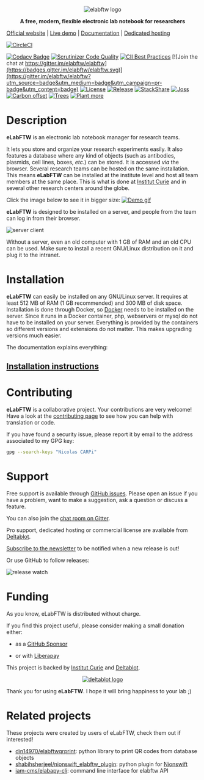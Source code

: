 <p align='center'>
  <img src='https://i.imgur.com/hq6SAZf.png' alt='elabftw logo' />
</p>

<p align='center'>
  <strong>A free, modern, flexible electronic lab notebook for researchers</strong>
</p>

[Official website](https://www.elabftw.net) | [Live demo](https://demo.elabftw.net) | [Documentation](https://doc.elabftw.net) | [Dedicated hosting](https://www.deltablot.com/elabftw)

[![CircleCI](https://circleci.com/gh/elabftw/elabftw/tree/master.svg?style=svg)](https://circleci.com/gh/elabftw/elabftw/tree/master)

[![Codacy Badge](https://api.codacy.com/project/badge/Grade/9942fbe6c6f14f488be69e51e93a1c10)](https://www.codacy.com/app/elabftw/elabftw)
[![Scrutinizer Code Quality](https://scrutinizer-ci.com/g/elabftw/elabftw/badges/quality-score.png?b=master)](https://scrutinizer-ci.com/g/elabftw/elabftw/?branch=master)
[![CII Best Practices](https://bestpractices.coreinfrastructure.org/projects/2766/badge)](https://bestpractices.coreinfrastructure.org/projects/2766)
[![Join the chat at https://gitter.im/elabftw/elabftw](https://badges.gitter.im/elabftw/elabftw.svg)](https://gitter.im/elabftw/elabftw?utm_source=badge&utm_medium=badge&utm_campaign=pr-badge&utm_content=badge)
[![License](https://img.shields.io/badge/license-AGPL-blue.svg)](https://www.gnu.org/licenses/agpl-3.0.en.html)
[![Release](https://img.shields.io/github/release/elabftw/elabftw.svg)](https://github.com/elabftw/elabftw/releases/latest)
[![StackShare](https://img.shields.io/badge/tech-stack-0690fa.svg?style=flat)](https://stackshare.io/elabftw/elabftw)
[![Joss](http://joss.theoj.org/papers/10.21105/joss.00146/status.svg)](http://joss.theoj.org/papers/10.21105/joss.00146)<br>
[![Carbon offset](https://img.shields.io/ecologi/carbon/deltablot)](https://ecologi.com/deltablot)
[![Trees](https://img.shields.io/ecologi/trees/deltablot)](https://ecologi.com/deltablot)
[![Plant more](https://img.shields.io/badge/trees-plant%20more%20trees-brightgreen)](https://ecologi.com/?r=5f668f69232cc100192fbd04)

# Description

**eLabFTW** is an electronic lab notebook manager for research teams.

It lets you store and organize your research experiments easily. It also features a database where any kind of objects (such as antibodies, plasmids, cell lines, boxes, _etc_.) can be stored.
It is accessed _via_ the browser. Several research teams can be hosted on the same installation. This means **eLabFTW** can be installed at the institute level and host all team members at the same place. This is what is done at [Institut Curie](http://www.curie.fr) and in several other research centers around the globe.

Click the image below to see it in bigger size:
[![Demo gif](https://i.imgur.com/pH6Qvwf.gif)](https://gfycat.com/WillingIncompleteAstarte)

**eLabFTW** is designed to be installed on a server, and people from the team can log in from their browser.

![server client](https://i.imgur.com/BcfFgQS.gif)

Without a server, even an old computer with 1 GB of RAM and an old CPU can be used. Make sure to install a recent GNU/Linux distribution on it and plug it to the intranet.

# Installation

**eLabFTW** can easily be installed on any GNU/Linux server. It requires at least 512 MB of RAM (1 GB recommended) and 300 MB of disk space. Installation is done through Docker, so [Docker](https://www.docker.com/) needs to be installed on the server. Since it runs in a Docker container, php, webservers or mysql do not have to be installed on your server.  Everything is provided by the containers so different versions and extensions do not matter. This makes upgrading versions much easier.

The documentation explains everything:

## [Installation instructions](https://doc.elabftw.net)

# Contributing

**eLabFTW** is a collaborative project. Your contributions are very welcome! Have a look at the [contributing page](https://doc.elabftw.net/contributing.html) to see how you can help with translation or code.

If you have found a security issue, please report it by email to the address associated to my GPG key:

~~~bash
gpg --search-keys "Nicolas CARPi"
~~~

# Support

Free support is available through [GitHub issues](https://github.com/elabftw/elabftw/issues/new/choose). Please open an issue if you have a problem, want to make a suggestion, ask a question or discuss a feature.

You can also join the [chat room on Gitter](https://gitter.im/elabftw/elabftw).

Pro support, dedicated hosting or commercial license are available from [Deltablot](https://www.deltablot.com/elabftw).

[Subscribe to the newsletter](http://eepurl.com/bTjcMj) to be notified when a new release is out!

Or use GitHub to follow releases:

![release watch](https://i.imgur.com/whSAWEs.gif)

# Funding

As you know, eLabFTW is distributed without charge.

If you find this project useful, please consider making a small donation either:

* as a [GitHub Sponsor](https://github.com/sponsors/NicolasCARPi)

* or with [Liberapay](https://liberapay.com/NicolasCARPi/donate)

This project is backed by [Institut Curie](https://science.curie.fr/) and [Deltablot](https://www.deltablot.com).

<p align='center'>
  <a href="https://www.deltablot.com">
    <img src='https://i.imgur.com/9j2a9na.jpg' alt='deltablot logo' />
  </a>
</p>

Thank you for using **eLabFTW**. I hope it will bring happiness to your lab ;)

# Related projects

These projects were created by users of eLabFTW, check them out if interested!

* [din14970/elabftwqrprint](https://github.com/din14970/elabftwqrprint): python library to print QR codes from database objects
* [shabihsherjeel/nionswift_elabftw_plugin](https://github.com/shabihsherjeel/nionswift_elabftw_plugin): python plugin for [Nionswift](https://github.com/nion-software/nionswift)
* [iam-cms/elabapy-cli](https://gitlab.com/iam-cms/workflows/extra-nodes/elabapy-cli): command line interface for elabftw API
